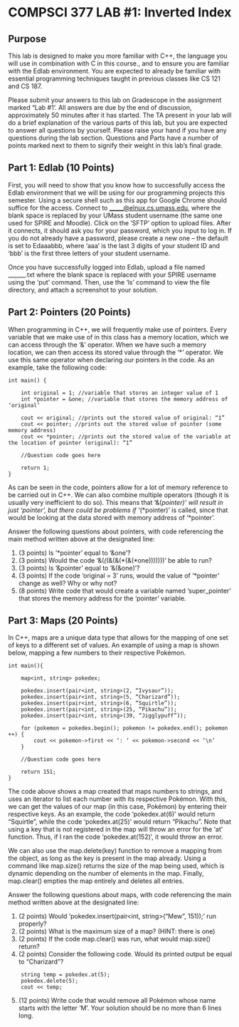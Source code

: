 # COMPSCI 377 LAB #1: Inverted Index

## Purpose
This lab is designed to make you more familiar with C++, the language you will use in combination with C in this course., and to ensure you are familiar with the Edlab environment. You are expected to already be familiar with essential programming techniques taught in previous classes like CS 121 and CS 187.

Please submit your answers to this lab on Gradescope in the assignment marked “Lab #1’. All answers are due by the end of discussion, approximately 50 minutes after it has started. The TA present in your lab will do a brief explanation of the various parts of this lab, but you are expected to answer all questions by yourself. Please raise your hand if you have any questions during the lab section. Questions and Parts have a number of points marked next to them to signify their weight in this lab’s final grade.

## Part 1: Edlab (10 Points)
First, you will need to show that you know how to successfully access the Edlab environment that we will be using for our programming projects this semester. Using a secure shell such as this app for Google Chrome should suffice for the access. Connect to _____@elnux.cs.umass.edu, where the blank space is replaced by your UMass student username (the same one used for SPIRE and Moodle). Click on the ‘SFTP’ option to upload files. After it connects, it should ask you for your password, which you input to log in. If you do not already have a password, please create a new one – the default is set to Edaaabbb, where ‘aaa’ is the last 3 digits of your student ID and ‘bbb’ is the first three letters of your student username.

Once you have successfully logged into Edlab, upload a file named ______.txt where the blank space is replaced with your SPIRE username using the ‘put’ command. Then, use the ‘ls’ command to view the file directory, and attach a screenshot to your solution.

## Part 2: Pointers (20 Points)
When programming in C++, we will frequently make use of pointers. Every variable that we make use of in this class has a memory location, which we can access through the ‘&’ operator. When we have such a memory location, we can then access its stored value through the ‘*’ operator. We use this same operator when declaring our pointers in the code. As an example, take the following code:

```
int main() {

	int original = 1; //variable that stores an integer value of 1
	int *pointer = &one; //variable that stores the memory address of ‘original’

	cout << original; //prints out the stored value of original: “1”
	cout << pointer; //prints out the stored value of pointer (some memory address)
	cout << *pointer; //prints out the stored value of the variable at the location of pointer (original): “1”

	//Question code goes here

	return 1;
}
```

As can be seen in the code, pointers allow for a lot of memory reference to be carried out in C++. We can also combine multiple operators (though it is usually very inefficient to do so). This means that ‘&(*pointer)’ will result in just ‘pointer’, but there could be problems if ‘*(*pointer)’ is called, since that would be looking at the data stored with memory address of ‘*pointer’.

Answer the following questions about pointers, with code referencing the main method written above at the designated line:
1. (3 points) Is ‘*pointer’ equal to ‘&one’?
1. (3 points) Would the code ‘&(*(*(&(&(*(&(*one)))))))’ be able to run?
1. (3 points) Is ‘&pointer’ equal to ‘&(&one)’?
1. (3 points) If the code ‘original = 3’ runs, would the value of ‘*pointer’ change as well? Why or why not?
1. (8 points) Write code that would create a variable named ‘super_pointer’ that stores the memory address for the ‘pointer’ variable.

## Part 3: Maps (20 Points)
In C++, maps are a unique data type that allows for the mapping of one set of keys to a different set of values. An example of using a map is shown below, mapping a few numbers to their respective Pokémon.

```
int main(){

	map<int, string> pokedex;

	pokedex.insert(pair<int, string>(2, “Ivysaur”));
	pokedex.insert(pair<int, string>(5, “Charizard”));
	pokedex.insert(pair<int, string>(6, “Squirtle”));
	pokedex.insert(pair<int, string>(25, “Pikachu”));
	pokedex.insert(pair<int, string>(39, “Jigglypuff”));

	for (pokemon = pokedex.begin(); pokemon != pokedex.end(); pokemon ++) {
		cout << pokemon->first << ‘: ‘ << pokemon->second << ‘\n’
	}

	//Question code goes here

	return 151;
}

```


The code above shows a map created that maps numbers to strings, and uses an iterator to list each number with its respective Pokémon. With this, we can get the values of our map (in this case, Pokémon) by entering their respective keys. As an example, the code ‘pokedex.at(6)’ would return “Squirtle”, while the code ‘pokedex.at(25)’ would return “Pikachu”. Note that using a key that is not registered in the map will throw an error for the ‘at’ function. Thus, if I ran the code ‘pokedex.at(152)’, it would throw an error.

We can also use the map.delete(key) function to remove a mapping from the object, as long as the key is present in the map already. Using a command like map.size() returns the size of the map being used, which is dynamic depending on the number of elements in the map. Finally, map.clear() empties the map entirely and deletes all entries.

Answer the following questions about maps, with code referencing the main method written above at the designated line:
1. (2 points) Would ‘pokedex.insert(pair<int, string>(“Mew”, 151));’ run properly?
1. (2 points) What is the maximum size of a map? (HINT: there is one)
1. (2 points) If the code map.clear() was run, what would map.size() return?
1. (2 points) Consider the following code. Would its printed output be equal to “Charizard”? 
```
	string temp = pokedex.at(5);
	pokedex.delete(5);
	cout << temp;
```
5. (12 points) Write code that would remove all Pokémon whose name starts with the letter ‘M’. Your solution should be no more than 6 lines long.
